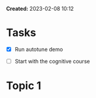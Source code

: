 **Created:** 2023-02-08 10:12

# Tasks
- [x]  Run autotune demo
- [ ] Start with the cognitive course


# Topic 1